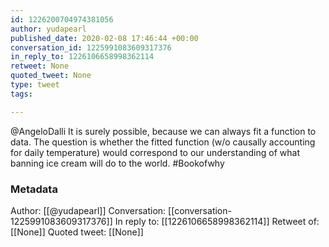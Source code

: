 ```yaml
---
id: 1226200704974381056
author: yudapearl
published_date: 2020-02-08 17:46:44 +00:00
conversation_id: 1225991083609317376
in_reply_to: 1226106658998362114
retweet: None
quoted_tweet: None
type: tweet
tags:

---
```


@AngeloDalli It is surely possible, because we can always fit a function to data. The question is whether the fitted function (w/o causally accounting for daily temperature) would correspond to our understanding of what banning ice cream will do to the world. #Bookofwhy

### Metadata

Author: [[@yudapearl]]
Conversation: [[conversation-1225991083609317376]]
In reply to: [[1226106658998362114]]
Retweet of: [[None]]
Quoted tweet: [[None]]
